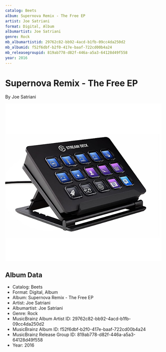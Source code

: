 ```yaml
---
catalog: Beets
album: Supernova Remix - The Free EP
artist: Joe Satriani
format: Digital, Album
albumartist: Joe Satriani
genre: Rock
mb_albumartistid: 29762c82-bb92-4acd-b1fb-09cc4da250d2
mb_albumid: f52f6dbf-b2f0-417e-baaf-722cd00b4a24
mb_releasegroupid: 819ab778-d82f-446a-a5a3-64128d49f558
year: 2016
---
```


# Supernova Remix - The Free EP

By Joe Satriani

![](../../assets/beetscovers/Joe_Satriani-Supernova_Remix_-_The_Free_EP.jpg)

## Album Data

- Catalog: Beets
- Format: Digital, Album
- Album: Supernova Remix - The Free EP
- Artist: Joe Satriani
- Albumartist: Joe Satriani
- Genre: Rock
- MusicBrainz Album Artist ID: 29762c82-bb92-4acd-b1fb-09cc4da250d2
- MusicBrainz Album ID: f52f6dbf-b2f0-417e-baaf-722cd00b4a24
- MusicBrainz Release Group ID: 819ab778-d82f-446a-a5a3-64128d49f558
- Year: 2016

